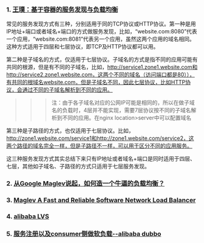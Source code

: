 ###  1. [王璞：基于容器的服务发现与负载均衡](http://gitbook.cn/books/59a901828116b10782dca13e/index.html)
常见的服务发现方式有三种，分别适用于同的TCP协议或HTTP协议。第一种是用IP地址+端口或者域名+端口的方式做服务发现，比如，“website.com:8080”代表一个应用，“website.com:8081”代表另一个应用，虽然这两个应用的域名相同。这种方式适用于四层和七层协议，即TCP及HTTP协议都可以用。

第二种是子域名的方式，仅适用于七层协议。子域名的方式是指不同的应用可能有共同的根源，但是有不同的子域名，比如，http://service1.zone1.website.com和http://service2.zone1.website.com，这两个不同的域名（访问端口都是80）），有共同的根域名website.com，但是子域名不同，因此七层协议，比如HTTP协议，会通过不同的子域名解析到不同的应用。

>>> 注：由于各子域名对应的公网IP可能是相同的，所以在做子域名的负载时，4层并不能实现，需要7层协议按不同的子域名解析到不同的应用。在nginx location>server中可以配置域名

第三种是子路径的方式，也仅适用于七层协议。比如，http://zone1.website.com/service1和http://zone1.website.com/service2，这两个路径的域名完全一样，但是子路径不一样，可以用于区分不同的应用服务。

这三种服务发现方式其实总结下来只有IP地址或者域名+端口是同时适用于四层、七层，其他如子域名、子路径的方式只适用于七层服务发现。


###  2. [从Google Maglev说起，如何造一个牛逼的负载均衡？](https://zhuanlan.zhihu.com/p/22360384)

###  3. [Maglev A Fast and Reliable Software Network Load Balancer]()

###  4. [alibaba LVS](https://github.com/alibaba/LVS)

###  5. [服务注册以及consumer侧做软负载--alibaba dubbo](https://dubbo.gitbooks.io)
